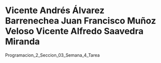 # Vicente Andrés Álvarez Barrenechea Juan Francisco Muñoz Veloso Vicente Alfredo Saavedra Miranda 
Programacion_2_Seccion_03_Semana_4_Tarea
